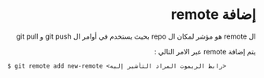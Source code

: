 <div dir="rtl">
  
  
  # إضافة remote 
  
  ال remote هو مؤشر لمكان ال repo بحيث يستخدم في أوامر ال git push و  git pull
  
  يتم إضافة remote عبر الامر التالي :
  
<div dir="ltr">

```
$ git remote add new-remote <رابط الريموت المراد التأشير إليه>
```
